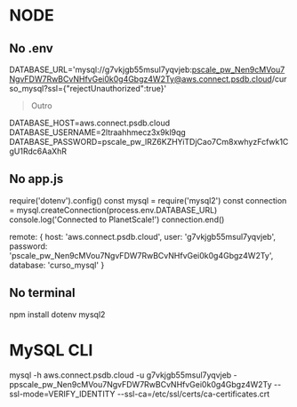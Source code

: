 # NODE

## No .env

DATABASE_URL='mysql://g7vkjgb55msul7yqvjeb:pscale_pw_Nen9cMVou7NgvFDW7RwBCvNHfvGei0k0g4Gbgz4W2Ty@aws.connect.psdb.cloud/curso_mysql?ssl={"rejectUnauthorized":true}'

> Outro

DATABASE_HOST=aws.connect.psdb.cloud
DATABASE_USERNAME=2ltraahhmecz3x9kl9qg
DATABASE_PASSWORD=pscale_pw_lRZ6KZHYiTDjCao7Cm8xwhyzFcfwk1CgU1Rdc6AaXhR

## No app.js

require('dotenv').config()
const mysql = require('mysql2')
const connection = mysql.createConnection(process.env.DATABASE_URL)
console.log('Connected to PlanetScale!')
connection.end()

remote: {
  host: 'aws.connect.psdb.cloud',
  user: 'g7vkjgb55msul7yqvjeb',
  password: 'pscale_pw_Nen9cMVou7NgvFDW7RwBCvNHfvGei0k0g4Gbgz4W2Ty',
  database: 'curso_mysql'
}

## No terminal

npm install dotenv mysql2

# MySQL CLI

mysql -h aws.connect.psdb.cloud -u g7vkjgb55msul7yqvjeb -ppscale_pw_Nen9cMVou7NgvFDW7RwBCvNHfvGei0k0g4Gbgz4W2Ty --ssl-mode=VERIFY_IDENTITY --ssl-ca=/etc/ssl/certs/ca-certificates.crt